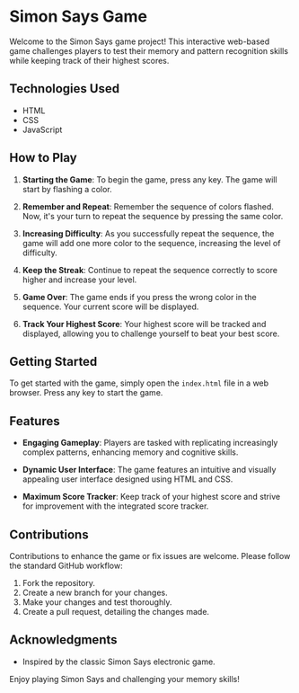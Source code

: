 # Simon Says Game

Welcome to the Simon Says game project! This interactive web-based game challenges players to test their memory and pattern recognition skills while keeping track of their highest scores.

## Technologies Used

- HTML
- CSS
- JavaScript

## How to Play

1. **Starting the Game**: To begin the game, press any key. The game will start by flashing a color.

2. **Remember and Repeat**: Remember the sequence of colors flashed. Now, it's your turn to repeat the sequence by pressing the same color.

3. **Increasing Difficulty**: As you successfully repeat the sequence, the game will add one more color to the sequence, increasing the level of difficulty.

4. **Keep the Streak**: Continue to repeat the sequence correctly to score higher and increase your level.

5. **Game Over**: The game ends if you press the wrong color in the sequence. Your current score will be displayed.

6. **Track Your Highest Score**: Your highest score will be tracked and displayed, allowing you to challenge yourself to beat your best score.

## Getting Started

To get started with the game, simply open the `index.html` file in a web browser. Press any key to start the game.

## Features

- **Engaging Gameplay**: Players are tasked with replicating increasingly complex patterns, enhancing memory and cognitive skills.

- **Dynamic User Interface**: The game features an intuitive and visually appealing user interface designed using HTML and CSS.

- **Maximum Score Tracker**: Keep track of your highest score and strive for improvement with the integrated score tracker.

## Contributions

Contributions to enhance the game or fix issues are welcome. Please follow the standard GitHub workflow:

1. Fork the repository.
2. Create a new branch for your changes.
3. Make your changes and test thoroughly.
4. Create a pull request, detailing the changes made.


## Acknowledgments

- Inspired by the classic Simon Says electronic game.

Enjoy playing Simon Says and challenging your memory skills!
